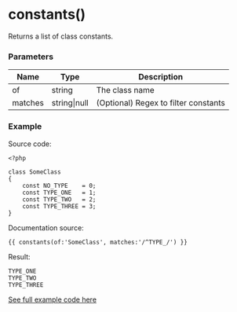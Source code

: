 # constants()

Returns a list of class constants.

### Parameters

| Name | Type | Description
| ---- | ---- | -----------
| of | string | The class name
| matches | string\|null | (Optional) Regex to filter constants

### Example

Source code:

```
<?php

class SomeClass
{
    const NO_TYPE    = 0;
    const TYPE_ONE   = 1;
    const TYPE_TWO   = 2;
    const TYPE_THREE = 3;
}
```

Documentation source:

```
{{ constants(of:'SomeClass', matches:'/^TYPE_/') }}
```

Result:

```
TYPE_ONE
TYPE_TWO
TYPE_THREE
```

[See full example code here](../../examples/functions/constants)